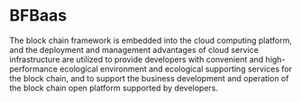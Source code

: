 # BFBaas
The block chain framework is embedded into the cloud computing platform, and the deployment and management advantages of cloud service infrastructure are utilized to provide developers with convenient and high-performance ecological environment and ecological supporting services for the block chain, and to support the business development and operation of the block chain open platform supported by developers.
